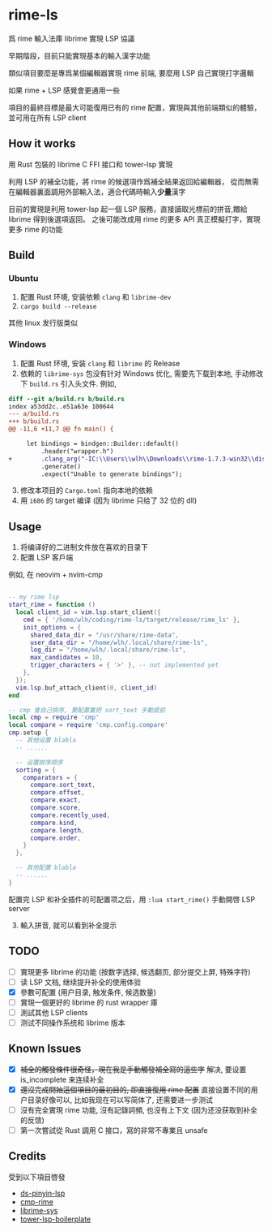 # rime-ls

爲 rime 輸入法庫 librime 實現 LSP 協議

早期階段，目前只能實現基本的輸入漢字功能

類似項目要麼是專爲某個編輯器實現 rime 前端, 要麼用 LSP 自己實現打字邏輯

如果 rime + LSP 感覺會更通用一些

項目的最終目標是最大可能復用已有的 rime 配置，實現與其他前端類似的體驗，並可用在所有 LSP client

## How it works

用 Rust 包裝的 librime C FFI 接口和 tower-lsp 實現

利用 LSP 的補全功能，將 rime 的候選項作爲補全結果返回給編輯器，
從而無需在編輯器裏面調用外部輸入法，適合代碼時輸入**少量**漢字

目前的實現是利用 tower-lsp 起一個 LSP 服務，直接讀取光標前的拼音,餵給 librime 得到後選項返回。
之後可能改成用 rime 的更多 API 真正模擬打字，實現更多 rime 的功能

## Build

### Ubuntu

1. 配置 Rust 环境, 安装依赖 `clang` 和 `librime-dev`
2. `cargo build --release`

其他 linux 发行版类似

### Windows

1. 配置 Rust 环境, 安装 `clang` 和 `librime` 的 Release
2. 依赖的 `librime-sys` 包没有针对 Windows 优化, 需要先下载到本地,
手动修改下 `build.rs` 引入头文件. 例如,
```diff
diff --git a/build.rs b/build.rs
index a53dd2c..e51a63e 100644
--- a/build.rs
+++ b/build.rs
@@ -11,6 +11,7 @@ fn main() {

     let bindings = bindgen::Builder::default()
         .header("wrapper.h")
+        .clang_arg("-IC:\\Users\\wlh\\Downloads\\rime-1.7.3-win32\\dist\\include")
         .generate()
         .expect("Unable to generate bindings");
```
3. 修改本项目的 `Cargo.toml` 指向本地的依赖
4. 用 `i686` 的 target 编译 (因为 librime 只给了 32 位的 dll)

## Usage

1. 将编译好的二进制文件放在喜欢的目录下
2. 配置 LSP 客戶端

例如, 在 neovim + nvim-cmp

```lua

-- my rime lsp
start_rime = function ()
  local client_id = vim.lsp.start_client({
    cmd = { '/home/wlh/coding/rime-ls/target/release/rime_ls' },
    init_options = {
      shared_data_dir = "/usr/share/rime-data",
      user_data_dir = "/home/wlh/.local/share/rime-ls",
      log_dir = "/home/wlh/.local/share/rime-ls",
      max_candidates = 10,
      trigger_characters = { '>' }, -- not implemented yet
    },
  });
  vim.lsp.buf_attach_client(0, client_id)
end

-- cmp 會自己排序, 要配置裏把 sort_text 手動提前
local cmp = require 'cmp'
local compare = require 'cmp.config.compare'
cmp.setup {
  -- 其他设置 blabla
  -- ......

  -- 设置排序顺序
  sorting = {
    comparators = {
      compare.sort_text,
      compare.offset,
      compare.exact,
      compare.score,
      compare.recently_used,
      compare.kind,
      compare.length,
      compare.order,
    }
  },

  -- 其他配置 blabla
  -- ......
}
```
配置完 LSP 和补全插件的可配置项之后，用 `:lua start_rime()` 手動開啓 LSP server

3. 輸入拼音, 就可以看到补全提示

## TODO

- [ ] 實現更多 librime 的功能 (按数字选择, 候选翻页, 部分提交上屏, 特殊字符)
- [ ] 读 LSP 文档, 继续提升补全的使用体验
- [x] 參數可配置 (用户目录, 触发条件, 候选数量)
- [ ] 實現一個更好的 librime 的 rust wrapper 庫
- [ ] 測試其他 LSP clients
- [ ] 测试不同操作系统和 librime 版本

## Known Issues

- [x] ~~補全的觸發條件很奇怪，現在我是手動觸發補全寫的這些字~~ 解决, 要设置 is_incomplete 来连续补全
- [x] ~~還沒完成開始這個項目的最初目的, 即直接復用 rime 配置~~ 直接设置不同的用户目录好像可以, 比如我现在可以写简体了, 还需要进一步测试
- [ ] 沒有完全實現 rime 功能, 沒有記錄詞頻, 也沒有上下文 (因为还没获取到补全的反馈)
- [ ] 第一次嘗試從 Rust 調用 C 接口，寫的非常不專業且 unsafe

## Credits

受到以下項目啓發

- [ds-pinyin-lsp](https://github.com/iamcco/ds-pinyin-lsp)
- [cmp-rime](https://github.com/Ninlives/cmp-rime)
- [librime-sys](https://github.com/lotem/librime-sys)
- [tower-lsp-boilerplate](https://github.com/IWANABETHATGUY/tower-lsp-boilerplate)

